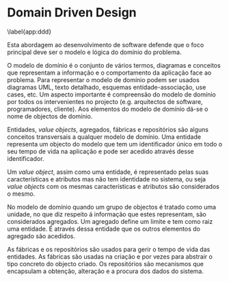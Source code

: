 Domain Driven Design
=

\label{app:ddd}

Esta abordagem ao desenvolvimento de software defende que o foco principal deve ser o modelo e lógica do domínio do problema. 

O modelo de domínio é o conjunto de vários termos, diagramas e conceitos que representam a informação e o comportamento da aplicação face ao problema. Para representar o modelo de domínio podem ser usados diagramas UML, texto detalhado, esquemas entidade-associação, use cases, etc. Um aspecto importante é compreensão do modelo de domínio por todos os intervenientes no projecto (e.g. arquitectos de software, programadores, cliente). Aos elementos do modelo de domínio dá-se o nome de objectos de domínio.

Entidades, *value objects*, agregados, fábricas e repositórios são alguns conceitos transversais a qualquer modelo de domínio. Uma entidade representa um objecto do modelo que tem um identificador único em todo o seu tempo de vida na aplicação e pode ser acedido através desse identificador.

Um *value object*, assim como uma entidade, é representado pelas suas características e atributos mas não tem identidade no sistema, ou seja *value objects* com os mesmas características e atributos são considerados o mesmo.

No modelo de domínio quando um grupo de objectos é tratado como uma unidade, no que diz respeito á informação que estes representam, são considerados agregados. Um agregado define um limite e tem como raiz uma entidade. É através dessa entidade que os outros elementos do agregado são acedidos.

As fábricas e os repositórios são usados para gerir o tempo de vida das entidades. As fábricas são usadas na criação e por vezes para abstrair o tipo concreto do objecto criado. Os repositórios são mecanismos que encapsulam a obtenção, alteração e a procura dos dados do sistema.